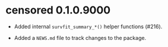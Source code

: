 # censored 0.1.0.9000

* Added internal `survfit_summary_*()` helper functions (#216).

* Added a `NEWS.md` file to track changes to the package.
